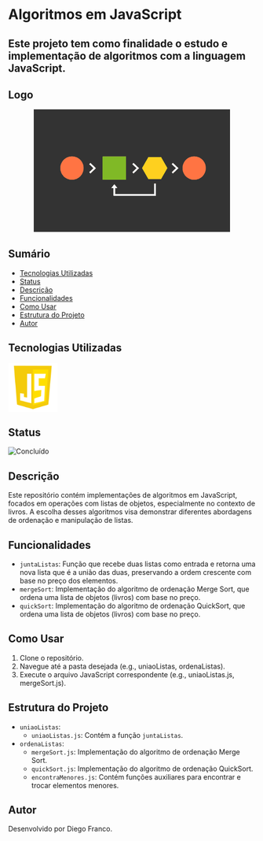 # Algoritmos em JavaScript

## Este projeto tem como finalidade o estudo e implementação de algoritmos com a linguagem JavaScript.

## Logo

<div align="center">
  <img src="img/logo.png" alt="Imagem do Projeto" width="400">
</div>

## Sumário

- [Tecnologias Utilizadas](#tecnologias-utilizadas)
- [Status](#status)
- [Descrição](#descrição)
- [Funcionalidades](#funcionalidades)
- [Como Usar](#como-usar)
- [Estrutura do Projeto](#estrutura-do-projeto)
- [Autor](#autor)

## Tecnologias Utilizadas

<div style="display: flex; flex-direction: row;">
  <div style="display: flex; justify-content: flex-end;">
    <img src="img/js.png" alt="Logo CSS" width="100"/>
  </div>
</div>

## Status

![Concluído](http://img.shields.io/static/v1?label=STATUS&message=CONCLUIDO&color=GREEN&style=for-the-badge)

## Descrição

Este repositório contém implementações de algoritmos em JavaScript, focados em operações com listas de objetos, especialmente no contexto de livros. A escolha desses algoritmos visa demonstrar diferentes abordagens de ordenação e manipulação de listas.

## Funcionalidades

- `juntaListas`: Função que recebe duas listas como entrada e retorna uma nova lista que é a união das duas, preservando a ordem crescente com base no preço dos elementos.
- `mergeSort`: Implementação do algoritmo de ordenação Merge Sort, que ordena uma lista de objetos (livros) com base no preço.
- `quickSort`: Implementação do algoritmo de ordenação QuickSort, que ordena uma lista de objetos (livros) com base no preço.

## Como Usar

1. Clone o repositório.
2. Navegue até a pasta desejada (e.g., uniaoListas, ordenaListas).
3. Execute o arquivo JavaScript correspondente (e.g., uniaoListas.js, mergeSort.js).

## Estrutura do Projeto

- `uniaoListas`:
  - `uniaoListas.js`: Contém a função `juntaListas`.
- `ordenaListas`:
  - `mergeSort.js`: Implementação do algoritmo de ordenação Merge Sort.
  - `quickSort.js`: Implementação do algoritmo de ordenação QuickSort.
  - `encontraMenores.js`: Contém funções auxiliares para encontrar e trocar elementos menores.

## Autor

Desenvolvido por Diego Franco.

